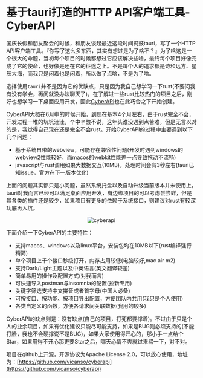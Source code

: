 # 基于tauri打造的HTTP API客户端工具-CyberAPI

国庆长假和朋友聚会的时候，和朋友谈起最近这段时间捣鼓tauri，写了一个HTTP API客户端工具。『你写了这么多东西，其实有想过是为了啥不？』为了啥这是一个很大的命题，当初每个项目的时候都想过它应该解决些啥，最终每个项目好像完成了它的使命，也好像是还在它的征途之上。不是每个人的追求都是诗和远方、星辰大海，而我只是闲着也是闲着，所以做了点啥，不是为了啥。

选择使用`tauri`并不是因为它的优缺点，只是因为我自己想学习一下rust(不要问我有没有学会，再问就没办法聊天了)，在了解过一些rust比较热门的项目之后，刚好也想学习一下桌面应用开发，因此[CyberAPI](https://github.com/vicanso/cyberapi)也在此巧合之下开始创建。

CyberAPI大概在6月中的时候开始，到现在基本4个月左右，由于rust完全不会，开发过程一堆的坑坑洼洼，个中辛酸不说，这年头谁没遇到点苦难，但是无言以对的是，我觉得自己现在还是完全不会rust。开始CyberAPI的过程中主要遇到以下几个问题：

- 基于系统自带的webview，可能存在兼容性问题(开发时遇到windows的webview2性能较好，而macos的webkit性能差一点导致拖动不流畅)
- javascript与rust调用如果大数据交互(10MB)，处理时间会有3秒左右(tauri已知issue，官方在下一版本优化)

上面的问题其实都只是小问题，虽然系统托盘以及自动升级当前版本并未使用上，tauri对我而言已经可以满足桌面应用开发，有边缘项目的可以考虑尝尝鲜，但是其各类的插件还是较少，如果项目有更多的依赖于系统接口，则建议对rust有较深功底再入坑。

<p align="center">
    <img src="./asset/cyberapi.jpg" alt="cyberapi">
</p>


下面介绍一下CyberAPI的主要特性：

- 支持macos、windows以及linux平台，安装包均在10MB以下(rust编译强行精简)
- 单个项目上千个接口秒级打开，内存占用较低(电脑较好,mac air m2)
- 支持Dark/Light主题以及中英语言(英文翻译较差)
- 简单易用的操作及配置方式(对我而言)
- 可快速导入postman与insomnia的配置(拉新专用)
- 关键字筛选支持中文拼音或者首字母(中国人必备)
- 可按接口、按功能、按项目导出配置，方便团队内共用(我只是个人使用)
- 各类自定义的函数，方便各请求间关联数据(我用的较多)

CyberAPI的缺点则是：没有缺点(自己的项目，打死都要撑着)。不过由于只是个人的业余项目，如果有优化建议只能尽可能支持，如果是BUG则必须支持的(不能打脸，我也不会硬撑说不是BUG)，如果大家使用得开心的，那小手一点给个Star，如果用得不开心那更要Star之后，哪天心情不爽就过来骂一下，对不对。

项目在github上开源，开源协议为Apache License 2.0，可以放心使用，地址为：[https://github.com/vicanso/cyberapi](https://github.com/vicanso/cyberapi)

